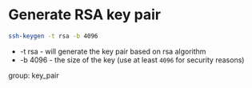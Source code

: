 # Generate RSA key pair

```bash
ssh-keygen -t rsa -b 4096
```

- -t rsa - will generate the key pair based on rsa algorithm
- -b 4096 - the size of the key (use at least ```4096``` for security reasons)

group: key_pair
